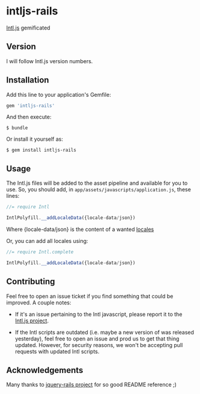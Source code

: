 # intljs-rails

[Intl.js](https://github.com/andyearnshaw/Intl.js) gemificated

## Version

I will follow Intl.js version numbers.

## Installation

Add this line to your application's Gemfile:

```ruby
gem 'intljs-rails'
```

And then execute:

    $ bundle

Or install it yourself as:

    $ gem install intljs-rails

## Usage

The Intl.js files will be added to the asset pipeline and available for you to use.
So, you should add, in `app/assets/javascripts/application.js`, these lines:

```js
//= require Intl

IntlPolyfill.__addLocaleData({locale-data/json})
```

Where {locale-data/json} is the content of a wanted [locales](https://github.com/andyearnshaw/Intl.js/tree/v0.1.4/locale-data/json)

Or, you can add all locales using:
```js
//= require Intl.complete

IntlPolyfill.__addLocaleData({locale-data/json})
```

## Contributing

Feel free to open an issue ticket if you find something that could be improved. A couple notes:

* If it's an issue pertaining to the Intl javascript, please report it to the [Intl.js project](https://github.com/andyearnshaw/Intl.js).

* If the Intl scripts are outdated (i.e. maybe a new version of was released yesterday), feel free to open an issue and prod us to get that thing updated. However, for security reasons, we won't be accepting pull requests with updated Intl scripts.

## Acknowledgements

Many thanks to [jquery-rails project](https://github.com/rails/jquery-rails) for so good README reference ;)
